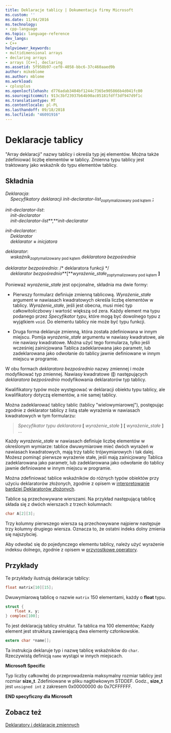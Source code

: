 ```yaml
---
title: Deklaracje tablicy | Dokumentacja firmy Microsoft
ms.custom: ''
ms.date: 11/04/2016
ms.technology:
- cpp-language
ms.topic: language-reference
dev_langs:
- C++
helpviewer_keywords:
- multidimensional arrays
- declaring arrays
- arrays [C++], declaring
ms.assetid: 5f958b97-cef0-4058-bbc6-37c460aaed9b
author: mikeblome
ms.author: mblome
ms.workload:
- cplusplus
ms.openlocfilehash: d776adab3404bf1244c7365e905866b4d041fc00
ms.sourcegitcommit: 913c3bf23937b64b90ac05181fdff3df947d9f1c
ms.translationtype: MT
ms.contentlocale: pl-PL
ms.lasthandoff: 09/18/2018
ms.locfileid: "46091916"
---
```

# <a name="array-declarations"></a>Deklaracje tablicy

"Array deklaracji" nazwy tablicy i określa typ jej elementów. Można także zdefiniować liczbę elementów w tablicy. Zmienna typu tablicy jest traktowany jako wskaźnik do typu elementów tablicy.

## <a name="syntax"></a>Składnia

*Deklaracja*:<br/>
&nbsp;&nbsp;&nbsp;&nbsp;*Specyfikatory deklaracji* *init-declarator-list*<sub>zoptymalizowany pod kątem</sub> **;**

*init-declarator-list*:<br/>
&nbsp;&nbsp;&nbsp;&nbsp;*init-declarator*<br/>
&nbsp;&nbsp;&nbsp;&nbsp;*init-declarator-list***,***init-declarator*

*init-declarator*:<br/>
&nbsp;&nbsp;&nbsp;&nbsp;*Deklarator*<br/>
&nbsp;&nbsp;&nbsp;&nbsp;*deklarator* **=** *inicjatora*

*deklarator*:<br/>
&nbsp;&nbsp;&nbsp;&nbsp;*wskaźnik*<sub>zoptymalizowany pod kątem</sub> *deklaratora bezpośrednie*

*deklarator bezpośrednio*: /\* deklaratora funkcji \*/<br/>
&nbsp;&nbsp;&nbsp;&nbsp;*deklarator bezpośrednio***[***wyrażenie_stałe*<sub>zoptymalizowany pod kątem</sub> **]** 

Ponieważ *wyrażenie_stałe* jest opcjonalne, składnia ma dwie formy:

- Pierwszy formularz definiuje zmienną tablicową. *Wyrażenie_stałe* argument w nawiasach kwadratowych określa liczbę elementów w tablicy. *Wyrażenie_stałe*, jeśli jest obecna, musi mieć typ całkowitoliczbowy i wartość większą od zera. Każdy element ma typu podanego przez *Specyfikator typu*, które mogą być dowolnego typu z wyjątkiem `void`. Do elementu tablicy nie może być typu funkcji.

- Druga forma deklaruje zmienną, która została zdefiniowana w innym miejscu. Pomija *wyrażenie_stałe* argumentu w nawiasy kwadratowe, ale nie nawiasy kwadratowe. Można użyć tego formularza, tylko jeśli wcześniej zainicjowana Tablica zadeklarowana jako parametr, lub zadeklarowana jako odwołanie do tablicy jawnie definiowane w innym miejscu w programie.

W obu formach *deklaratora bezpośrednio* nazwy zmiennej i może modyfikować typ zmiennej. Nawiasy kwadratowe (**[**) następujących *deklaratora bezpośrednio* modyfikowania deklaratorów typ tablicy.

Kwalifikatory typów może występować w deklaracji obiektu typu tablicy, ale kwalifikatory dotyczą elementów, a nie samej tablicy.

Można zadeklarować tablicy tablic (tablicy "wielowymiarowej"), postępując zgodnie z deklarator tablicy z listą stałe wyrażenia w nawiasach kwadratowych w tym formularzu:

> *Specyfikator typu* *deklaratora* **[** *wyrażenie_stałe* **]** **[** *wyrażenie_stałe* **]** ...

Każdy *wyrażenie_stałe* w nawiasach definiuje liczbę elementów w określonym wymiarze: tablice dwuwymiarowe mieć dwóch wyrażeń w nawiasach kwadratowych, mają trzy tablic trójwymiarowych i tak dalej. Możesz pominąć pierwsze wyrażenie stałe, jeśli mają zainicjowany Tablica zadeklarowana jako parametr, lub zadeklarowana jako odwołanie do tablicy jawnie definiowane w innym miejscu w programie.

Można zdefiniować tablice wskaźników do różnych typów obiektów przy użyciu deklaratorów złożonych, zgodnie z opisem w [interpretowanie bardziej Deklaratorów złożonych](../c-language/interpreting-more-complex-declarators.md).

Tablice są przechowywane wierszami. Na przykład następującą tablicę składa się z dwóch wierszach z trzech kolumnach:

```C
char A[2][3];
```

Trzy kolumny pierwszego wiersza są przechowywane najpierw następuje trzy kolumny drugiego wiersza. Oznacza to, że ostatni indeks dolny zmienia się najszybciej.

Aby odwołać się do pojedynczego elementu tablicy, należy użyć wyrażenie indeksu dolnego, zgodnie z opisem w [przyrostkowe operatory](../c-language/postfix-operators.md).

## <a name="examples"></a>Przykłady

Te przykłady ilustrują deklaracje tablicy:

```C
float matrix[10][15];
```

Dwuwymiarową tablicę o nazwie `matrix` 150 elementami, każdy o **float** typu.

```C
struct {
    float x, y;
} complex[100];
```

To jest deklaracją tablicy struktur. Ta tablica ma 100 elementów; Każdy element jest strukturą zawierającą dwa elementy członkowskie.

```C
extern char *name[];
```

Ta instrukcja deklaruje typ i nazwę tablicę wskaźników do `char`. Rzeczywistą definicją `name` wystąpi w innych miejscach.

**Microsoft Specific**

Typ liczby całkowitej do przeprowadzenia maksymalny rozmiar tablicy jest rozmiar **size_t**. Zdefiniowane w pliku nagłówkowym STDDEF. Godz., **size_t** jest `unsigned int` z zakresem 0x00000000 do 0x7CFFFFFF.

**END specyficzny dla Microsoft**

## <a name="see-also"></a>Zobacz też

[Deklaratory i deklaracje zmiennych](../c-language/declarators-and-variable-declarations.md)